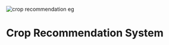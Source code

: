 ![crop recommendation eg](https://github.com/RohitNema24/crop-recommendation-system/assets/87472587/952d9993-7dbe-40ff-b4de-fcca88f56617)
<h1>Crop Recommendation System </h1>
